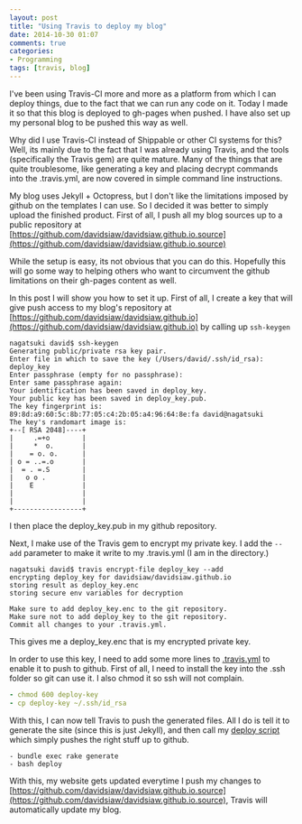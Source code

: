 ```yaml
---
layout: post
title: "Using Travis to deploy my blog"
date: 2014-10-30 01:07
comments: true
categories: 
- Programming
tags: [travis, blog]
---
```


I've been using Travis-CI more and more as a platform from which I can deploy things, due to the fact that we can run any code on it. Today I made it so that this blog is deployed to gh-pages when pushed. I have also set up my personal blog to be pushed this way as well.

Why did I use Travis-CI instead of Shippable or other CI systems for this? Well, its mainly due to the fact that I was already using Travis, and the tools (specifically the Travis gem) are quite mature. Many of the things that are quite troublesome, like generating a key and placing decrypt commands into the .travis.yml, are now covered in simple command line instructions.

My blog uses Jekyll + Octopress, but I don't like the limitations imposed by github on the templates I can use. So I decided it was better to simply upload the finished product. First of all, I push all my blog sources up to a public repository at [https://github.com/davidsiaw/davidsiaw.github.io.source](https://github.com/davidsiaw/davidsiaw.github.io.source)

While the setup is easy, its not obvious that you can do this. Hopefully this will go some way to helping others who want to circumvent the github limitations on their gh-pages content as well.

In this post I will show you how to set it up. First of all, I create a key that will give push access to my blog's repository at [https://github.com/davidsiaw/davidsiaw.github.io](https://github.com/davidsiaw/davidsiaw.github.io) by calling up `ssh-keygen`

``` 
nagatsuki david$ ssh-keygen
Generating public/private rsa key pair.
Enter file in which to save the key (/Users/david/.ssh/id_rsa): deploy_key
Enter passphrase (empty for no passphrase): 
Enter same passphrase again: 
Your identification has been saved in deploy_key.
Your public key has been saved in deploy_key.pub.
The key fingerprint is:
89:8d:a9:60:5c:8b:77:05:c4:2b:05:a4:96:64:8e:fa david@nagatsuki
The key's randomart image is:
+--[ RSA 2048]----+
|     .=+o        |
|     *  o.       |
|    = o. o.      |
| o = ..=.o       |
|  = . =.S        |
|   o o .         |
|    E            |
|                 |
|                 |
+-----------------+
```

I then place the deploy_key.pub in my github repository.

Next, I make use of the Travis gem to encrypt my private key. I add the `--add` parameter to make it write to my .travis.yml (I am in the directory.)

```
nagatsuki david$ travis encrypt-file deploy_key --add
encrypting deploy_key for davidsiaw/davidsiaw.github.io
storing result as deploy_key.enc
storing secure env variables for decryption

Make sure to add deploy_key.enc to the git repository.
Make sure not to add deploy_key to the git repository.
Commit all changes to your .travis.yml.
```

This gives me a deploy_key.enc that is my encrypted private key.

In order to use this key, I need to add some more lines to [.travis.yml](https://github.com/davidsiaw/davidsiaw.github.io.source/blob/master/.travis.yml) to enable it to push to github. First of all, I need to install the key into the .ssh folder so git can use it. I also chmod it so ssh will not complain.

``` yml
- chmod 600 deploy-key
- cp deploy-key ~/.ssh/id_rsa
```

With this, I can now tell Travis to push the generated files. All I do is tell it to generate the site (since this is just Jekyll), and then call my [deploy script](https://github.com/davidsiaw/davidsiaw.github.io.source/blob/master/deploy) which simply pushes the right stuff up to github.

```
- bundle exec rake generate
- bash deploy
```

With this, my website gets updated everytime I push my changes to [https://github.com/davidsiaw/davidsiaw.github.io.source](https://github.com/davidsiaw/davidsiaw.github.io.source), Travis will automatically update my blog.

